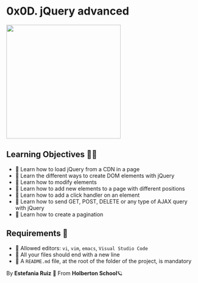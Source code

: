 # 0x0D. jQuery advanced
<img src = "https://www.cssplayer.com/images/about/jquery-features.png" width = 300px length = 300px>

## Learning Objectives 📖📑
- 📖 Learn how to load jQuery from a CDN in a page
- 📖 Learn the different ways to create DOM elements with jQuery
- 📖 Learn how to modify elements
- 📖 Learn how to add new elements to a page with different positions
- 📖 Learn how to add a click handler on an element
- 📖 Learn how to send GET, POST, DELETE or any type of AJAX query with jQuery
- 📖 Learn how to create a pagination

## Requirements 🚩
- 🚩 Allowed editors: `vi`, `vim`, `emacs`, `Visual Studio Code`
- 🚩 All your files should end with a new line
- 🚩 A `README.md` file, at the root of the folder of the project, is mandatory

By **Estefania Ruiz** 🦌 From **Holberton School**🪐